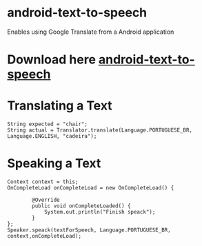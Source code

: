 android-text-to-speech
====================================

Enables using Google Translate from a Android application

Download here  [android-text-to-speech](http://example.net/) 
=============

Translating a Text
=============	
    String expected = "chair";
    String actual = Translator.translate(Language.PORTUGUESE_BR,
    Language.ENGLISH, "cadeira");

Speaking a Text
=============	
    Context context = this;
    OnCompleteLoad onCompleteLoad = new OnCompleteLoad() {
    
    		@Override
	    	public void onCompleteLoaded() {
    			System.out.println("Finish speack");
    		}
    };
    Speaker.speack(textForSpeech, Language.PORTUGUESE_BR, context,onCompleteLoad);

